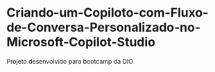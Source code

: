# Criando-um-Copiloto-com-Fluxo-de-Conversa-Personalizado-no-Microsoft-Copilot-Studio
Projeto desenvolvido para bootcamp da DIO
